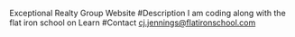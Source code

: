 Exceptional Realty Group Website
#Description
I am coding along with the flat iron school on Learn
#Contact
cj.jennings@flatironschool.com